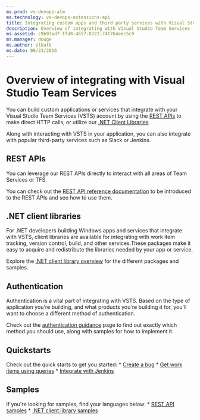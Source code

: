 ```yaml
---
ms.prod: vs-devops-alm
ms.technology: vs-devops-extensions-api
title: Integrating custom apps and third party services with Visual Studio Team Services and Team Foundation Server
description: Overview of integrating with Visual Studio Team Services
ms.assetid: c9b97ad7-ffd8-4657-8322-74f764eec5c9
ms.manager: douge
ms.author: elbatk
ms.date: 08/23/2016
---
```


# Overview of integrating with Visual Studio Team Services

You can build custom applications or services that integrate with your Visual Studio Team Services (VSTS) account by using the [REST APIs](#rest-apis) to make direct HTTP calls, or utilize our [.NET Client Libraries](#.net-client-libraries).

Along with interacting with VSTS in your application, you can also integrate with popular third-party services such as Slack or Jenkins.

<a name ="customApps"/>

## REST APIs
You can leverage our REST APIs directly to interact with all areas of Team Services or TFS.

You can check out the [REST API reference documentation](https://review.docs.microsoft.com/en-us/rest/api/vsts/?branch=master) to be introduced to the REST APIs and see how to use them.

## .NET client libraries
For .NET developers building Windows apps and services that integrate with VSTS, client libraries are available for integrating with work item tracking, version control, build, and other services.These packages make it easy to acquire and redistribute the libraries needed by your app or service.

Explore the [.NET client library overview](./get-started/client-libraries/dotnet.md) for the different packages and samples.

## Authentication
Authentication is a vital part of integrating with VSTS. Based on the type of application you're building, and what products you're building it for, you'll want to choose a different method of authentication. 

Check out the [authentication guidance](./get-started/authentication/authentication-guidance.md) page to find out exactly which method you should use, along with samples for how to implement it.


## Quickstarts
Check out the quick starts to get you started:
    * [Create a bug](./quickstarts/create-bug-dotnet.md)
    * [Get work items using queries](./quickstarts/work-item-quickstart.md)
    * [Integrate with Jenkins](./quickstarts/jenkins-integrate-quickstart.md)


## Samples
If you're looking for samples, find your languages below:
    * [REST API samples](./get-started/rest/samples.md)
    * [.NET client library samples](./get-started/client-libraries/samples.md)



